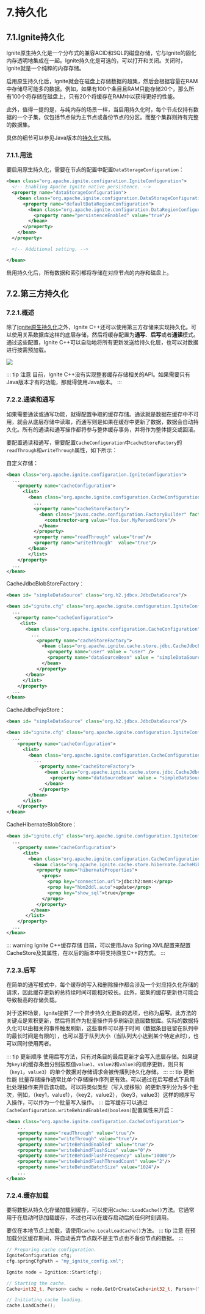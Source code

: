# 7.持久化
## 7.1.Ignite持久化
Ignite原生持久化是一个分布式的兼容ACID和SQL的磁盘存储，它与Ignite的固化内存透明地集成在一起。Ignite持久化是可选的，可以打开和关闭。关闭时，Ignite就是一个纯粹的内存存储。

启用原生持久化后，Ignite就会在磁盘上存储数据的超集，然后会根据容量在RAM中存储尽可能多的数据。例如，如果有100个条目且RAM只能存储20个，那么所有100个将存储在磁盘上，只有20个将缓存在RAM中以获得更好的性能。

此外，值得一提的是，与纯内存的场景一样，当启用持久化时，每个节点仅持有数据的一个子集，仅包括节点做为主节点或备份节点的分区。而整个集群则持有完整的数据集。

具体的细节可以参见Java版本的[持久化](/doc/java/Persistence.md#_1-ignite持久化)文档。
### 7.1.1.用法
要启用原生持久化，需要在节点的配置中配置`DataStorageConfiguration`：
```xml
<bean class="org.apache.ignite.configuration.IgniteConfiguration">
  <!-- Enabling Apache Ignite native persistence. -->
  <property name="dataStorageConfiguration">
    <bean class="org.apache.ignite.configuration.DataStorageConfiguration">
      <property name="defaultDataRegionConfiguration">
        <bean class="org.apache.ignite.configuration.DataRegionConfiguration">
          <property name="persistenceEnabled" value="true"/>
        </bean>
      </property>
    </bean>
  </property>

  <!-- Additional setting. -->

</bean>
```
启用持久化后，所有数据和索引都将存储在对应节点的内存和磁盘上。
## 7.2.第三方持久化
### 7.2.1.概述
除了[Ignite原生持久化](#_7-1-ignite持久化)之外，Ignite C++还可以使用第三方存储来实现持久化。可以使用关系数据库这样的底层存储，然后将缓存配置为**通写**、**后写**或者**通读**模式。通过这些配置，Ignite C++可以自动地将所有更新发送给持久化层，也可以对数据进行按需预加载。

![](https://files.readme.io/9a17490-in_memory_data.png)

::: tip 注意
目前，Ignite C++没有实现整套缓存存储相关的API。如果需要只有Java版本才有的功能，那就得使用Java版本。
:::
### 7.2.2.通读和通写
如果需要通读或通写功能，就得配置争取的缓存存储。通读就是数据在缓存中不可用，就会从底层存储中读取，而通写则是如果在缓存中更新了数据，数据会自动持久化。所有的通读和通写操作都将参与整体缓存事务，并将作为整体提交或回滚。

要配置通读和通写，需要配置`CacheConfiguration`中`cacheStoreFactory`的`readThrough`和`writeThrough`属性，如下所示：

自定义存储：
```xml
<bean class="org.apache.ignite.configuration.IgniteConfiguration">
  ...
    <property name="cacheConfiguration">
      <list>
        <bean class="org.apache.ignite.configuration.CacheConfiguration">
          ...
          <property name="cacheStoreFactory">
            <bean class="javax.cache.configuration.FactoryBuilder" factory-method="factoryOf">
              <constructor-arg value="foo.bar.MyPersonStore"/>
            </bean>
          </property>
          <property name="readThrough" value="true"/>
          <property name="writeThrough"  value="true"/>
        </bean>
    	</list>
    </property>
  ...
</bean>
```
CacheJdbcBlobStoreFactory：
```xml
<bean id= "simpleDataSource" class="org.h2.jdbcx.JdbcDataSource"/>

<bean id="ignite.cfg" class="org.apache.ignite.configuration.IgniteConfiguration">
  ...
   <property name="cacheConfiguration">
     <list>
       <bean class="org.apache.ignite.configuration.CacheConfiguration">
         ...
           <property name="cacheStoreFactory">
             <bean class="org.apache.ignite.cache.store.jdbc.CacheJdbcBlobStoreFactory">
               <property name="user" value = "user" />
               <property name="dataSourceBean" value = "simpleDataSource" />
             </bean>
           </property>
       </bean>
      </list>
    </property>
  ...
</bean>
```
CacheJdbcPojoStore：
```xml
<bean id= "simpleDataSource" class="org.h2.jdbcx.JdbcDataSource"/>

<bean id="ignite.cfg" class="org.apache.ignite.configuration.IgniteConfiguration">
  ...
    <property name="cacheConfiguration">
      <list>
        <bean class="org.apache.ignite.configuration.CacheConfiguration">
          ...
            <property name="cacheStoreFactory">
              <bean class="org.apache.ignite.cache.store.jdbc.CacheJdbcPojoStoreFactory">
                <property name="dataSourceBean" value = "simpleDataSource" />
              </bean>
            </property>
        </bean>
      </list>
    </property>
</bean>
```
CacheHibernateBlobStore：
```xml
<bean id="ignite.cfg" class="org.apache.ignite.configuration.IgniteConfiguration">
  ...
    <property name="cacheConfiguration">
      <list>
        <bean class="org.apache.ignite.configuration.CacheConfiguration">
          <bean class="org.apache.ignite.cache.store.hibernate.CacheHibernateBlobStoreFactory">
           <property name="hibernateProperties">
             <props>
               <prop key="connection.url">jdbc:h2:mem:</prop>
               <prop key="hbm2ddl.auto">update</prop>
               <prop key="show_sql">true</prop>
             </props>
           </property>
         </bean>
       </list>
    </property>
  ...
</bean>
```
::: warning Ignite C++缓存存储
目前，可以使用Java Spring XML配置来配置CacheStore及其属性，在以后的版本中将支持原生C++的方式。
:::
### 7.2.3.后写
在简单的通写模式中，每个缓存的写入和删除操作都会涉及一个对应持久化存储的请求，因此缓存更新的总持续时间可能相对较长。此外，密集的缓存更新也可能会导致极高的存储负载。

对于这种场景，Ignite提供了一个异步持久化更新的选项，也称为**后写**。此方法的关键点是累积更新，然后将其作为批量操作异步刷新到底层数据库。实际的数据持久化可以由相关的事件触发刷新，这些事件可以基于时间（数据条目驻留在队列中的最长时间是有限的），也可以基于队列大小（当队列大小达到某个特定点时），也可以同时使用两者。

::: tip 更新顺序
使用后写方法，只有对条目的最后更新才会写入底层存储。如果键为`key1`的缓存条目分别按照值`value1`、`value2`和`value3`的顺序更新，则只有（`key1`，`value3`）的单个数据对存储请求会被传播到持久化存储。
:::
::: tip 更新性能
批量存储操作通常比单个存储操作序列更有效。可以通过在后写模式下启用批处理操作来开启该功能。可以将类似类型（写入或移除）的更新序列分为多个批次，例如，（key1，value1），（key2，value2），（key3，value3）这样的顺序写入操作，可以作为一个批量写入操作。
:::
后写缓存可以通过`CacheConfiguration.writeBehindEnabled(boolean)`配置属性来开启：
```xml
<bean class="org.apache.ignite.configuration.CacheConfiguration">
    ...
    <property name="readThrough" value="true"/>
    <property name="writeThrough" value="true"/>
    <property name="writeBehindEnabled" value="true"/>
    <property name="writeBehindFlushSize" value="0"/>
    <property name="writeBehindFlushFrequency" value="10000"/>
    <property name="writeBehindFlushThreadCount" value="2"/>
    <property name="writeBehindBatchSize" value="1024"/>
    ...
</bean>
```
### 7.2.4.缓存加载
要将数据从持久化存储加载到缓存，可以使用`Cache::LoadCache()`方法。它通常用于在启动时热加载缓存，不过也可以在缓存启动后的任何时刻调用。

要仅在本地节点上加载，请使用`Cache.LocalLoadCache()`方法。
::: tip 注意
在预加载分区缓存期间，将自动丢弃节点既不是主节点也不备份节点的数据。
:::
```cpp
// Preparing cache configuration.
IgniteConfiguration cfg;
cfg.springCfgPath = "my_ignite_config.xml";

Ignite node = Ignition::Start(cfg);

// Starting the cache.
Cache<int32_t, Person> cache = node.GetOrCreateCache<int32_t, Person>("myCache");

// Initiating cache loading.
cache.LoadCache();
```